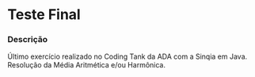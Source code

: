 <h1> Teste Final </h1>

### Descrição
<p>Último exercício realizado no Coding Tank da ADA com a Sinqia em Java. </br>
Resolução da Média Aritmética e/ou Harmônica.</p>

